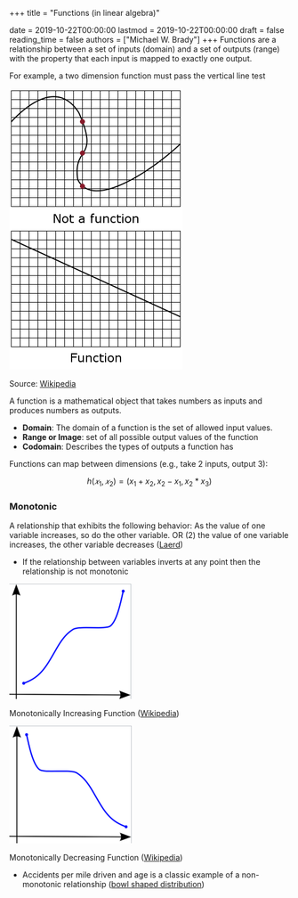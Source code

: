 +++
title = "Functions (in linear algebra)"

date = 2019-10-22T00:00:00
lastmod = 2019-10-22T00:00:00
draft = false
reading_time = false
authors = ["Michael W. Brady"]
+++
Functions are a relationship between a set of inputs (domain) and a set of outputs (range) with the property that each input is mapped to exactly one output. 

For example, a two dimension function must pass the vertical line test

![](Untitled-f0c1c1ae-a6dd-4e89-bb62-e5b9d69416c4.png)

Source: [Wikipedia](https://en.wikipedia.org/wiki/Vertical_line_test)

A function is a mathematical object that takes numbers as inputs and produces numbers as outputs. 

- **Domain**: The domain of a function is the set of allowed input values.
- **Range or Image**: set of all possible output values of the function
- **Codomain**: Describes the types of outputs a function has

Functions can map between dimensions (e.g., take 2 inputs, output 3):

$$h(𝑥_1,𝑥_2)=(x_1+x_2,  x_2-x_1,  x_2*x_3)$$

### Monotonic

A relationship that exhibits the following behavior: As the value of one variable increases, so do the other variable. OR (2) the value of one variable increases, the other variable decreases ([Laerd](https://statistics.laerd.com/statistical-guides/spearmans-rank-order-correlation-statistical-guide.php))

- If the relationship between variables inverts at any point then the relationship is not monotonic

![](Untitled-020fb7f5-e414-4aeb-84ed-e8233babe0b2.png)

Monotonically Increasing Function ([Wikipedia](https://en.wikipedia.org/wiki/Monotonic_function))

![](Untitled-e5e98104-6f0f-4373-903d-3e9f60403606.png)

Monotonically Decreasing Function ([Wikipedia](https://en.wikipedia.org/wiki/Monotonic_function))

- Accidents per mile driven and age is a classic example of a non-monotonic relationship ([bowl shaped distribution](http://howwedrive.com/2009/02/20/whats-the-real-risk-of-older-drivers/))